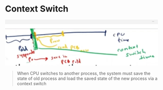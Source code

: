 # Context Switch
![alt text](image.png)

> When CPU switches to another process, the system must save the state of old process and load the saved state of the new process via a context switch